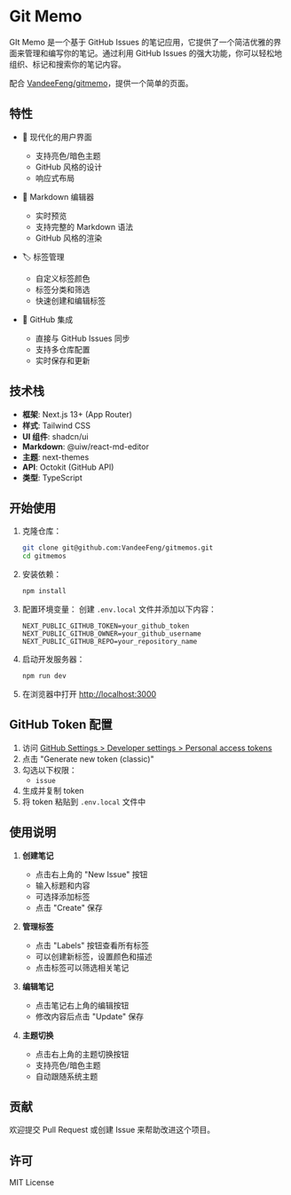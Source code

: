 # Git Memo

GIt Memo 是一个基于 GitHub Issues 的笔记应用，它提供了一个简洁优雅的界面来管理和编写你的笔记。通过利用 GitHub Issues 的强大功能，你可以轻松地组织、标记和搜索你的笔记内容。

配合 [VandeeFeng/gitmemo](https://github.com/VandeeFeng/gitmemo)，提供一个简单的页面。

## 特性

- 🎨 现代化的用户界面
  - 支持亮色/暗色主题
  - GitHub 风格的设计
  - 响应式布局

- 📝 Markdown 编辑器
  - 实时预览
  - 支持完整的 Markdown 语法
  - GitHub 风格的渲染

- 🏷️ 标签管理
  - 自定义标签颜色
  - 标签分类和筛选
  - 快速创建和编辑标签

- 🔄 GitHub 集成
  - 直接与 GitHub Issues 同步
  - 支持多仓库配置
  - 实时保存和更新

## 技术栈

- **框架**: Next.js 13+ (App Router)
- **样式**: Tailwind CSS
- **UI 组件**: shadcn/ui
- **Markdown**: @uiw/react-md-editor
- **主题**: next-themes
- **API**: Octokit (GitHub API)
- **类型**: TypeScript

## 开始使用

1. 克隆仓库：
   ```bash
   git clone git@github.com:VandeeFeng/gitmemos.git
   cd gitmemos
   ```

2. 安装依赖：
   ```bash
   npm install
   ```

3. 配置环境变量：
   创建 `.env.local` 文件并添加以下内容：
   ```
   NEXT_PUBLIC_GITHUB_TOKEN=your_github_token
   NEXT_PUBLIC_GITHUB_OWNER=your_github_username
   NEXT_PUBLIC_GITHUB_REPO=your_repository_name
   ```

4. 启动开发服务器：
   ```bash
   npm run dev
   ```

5. 在浏览器中打开 [http://localhost:3000](http://localhost:3000)

## GitHub Token 配置

1. 访问 [GitHub Settings > Developer settings > Personal access tokens](https://github.com/settings/tokens)
2. 点击 "Generate new token (classic)"
3. 勾选以下权限：
   - `issue`
4. 生成并复制 token
5. 将 token 粘贴到 `.env.local` 文件中

## 使用说明

1. **创建笔记**
   - 点击右上角的 "New Issue" 按钮
   - 输入标题和内容
   - 可选择添加标签
   - 点击 "Create" 保存

2. **管理标签**
   - 点击 "Labels" 按钮查看所有标签
   - 可以创建新标签，设置颜色和描述
   - 点击标签可以筛选相关笔记

3. **编辑笔记**
   - 点击笔记右上角的编辑按钮
   - 修改内容后点击 "Update" 保存

4. **主题切换**
   - 点击右上角的主题切换按钮
   - 支持亮色/暗色主题
   - 自动跟随系统主题

## 贡献

欢迎提交 Pull Request 或创建 Issue 来帮助改进这个项目。

## 许可

MIT License
